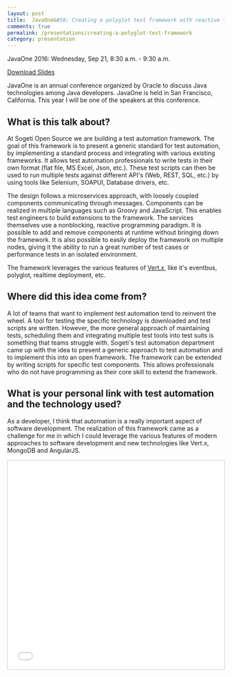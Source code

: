 ```yaml
---
layout: post
title:  JavaOne&#58; Creating a polyglot test framework with reactive technology
comments: true
permalink: /presentations/creating-a-polyglot-test-framework
category: presentation
---
```

JavaOne 2016: Wednesday, Sep 21, 8:30 a.m. - 9:30 a.m. 

[Download Slides](CreatingAPolyglotTestFramework.pdf)

JavaOne is an annual conference organized by Oracle to discuss Java technologies among Java developers. JavaOne is held in San Francisco, California. This year I will be one of the speakers at this conference.

## What is this talk about?
At Sogeti Open Source we are building a test automation framework. The goal of this framework is to present a generic standard for test automation, by implementing a standard process and integrating with various existing frameworks. It allows test automation professionals to write tests in their own format (flat file, MS Excel, Json, etc.). These test scripts can then be used to run multiple tests against different API's (Web, REST, SQL, etc.) by using tools like Selenium, SOAPUI, Database drivers, etc.

The design follows a microservices approach, with loosely coupled components communicating through messages. Components can be realized in multiple languages such as Groovy and JavaScript. This enables test engineers to build extensions to the framework. The services themselves use a nonblocking, reactive programming paradigm. It is possible to add and remove components at runtime without bringing down the framework. It is also possible to easily deploy the framework on multiple nodes, giving it the ability to run a great number of test cases or performance tests in an isolated environment.

The framework leverages the various features of [Vert.x](http://vertx.io), like it's eventbus, polyglot, realtime deployment, etc.

## Where did this idea come from?
A lot of teams that want to implement test automation tend to reinvent the wheel. A tool for testing the specific technology is downloaded and test scripts are written. However, the more general approach of maintaining tests, scheduling them and integrating multiple test tools into test suits is something that teams struggle with. Sogeti's test automation department came up with the idea to present a generic approach to test automation and to implement this into an open framework. The framework can be extended by writing scripts for specific test components. This allows professionals who do not have programming as their core skill to extend the framework.


## What is your personal link with test automation and the technology used?
As a developer, I think that automation is a really important aspect of software development. The realization of this framework came as a challenge for me in which I could leverage the various features of modern approaches to software development and new technologies like Vert.x, MongoDB and AngularJS.

<iframe class="centerembed" src="//www.slideshare.net/slideshow/embed_code/key/Cm3Cbotimap5b" width="595" height="485" frameborder="0" marginwidth="0" marginheight="0" scrolling="no" style="border:1px solid #CCC; border-width:1px; margin-bottom:5px; max-width: 100%;" allowfullscreen> </iframe> 
